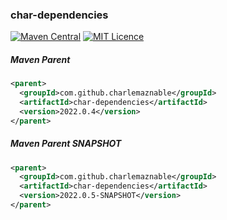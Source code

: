 ### char-dependencies

[![Maven Central](https://maven-badges.herokuapp.com/maven-central/com.github.charlemaznable/char-dependencies/badge.svg)](https://maven-badges.herokuapp.com/maven-central/com.github.charlemaznable/char-dependencies/)
[![MIT Licence](https://badges.frapsoft.com/os/mit/mit.svg?v=103)](https://opensource.org/licenses/mit-license.php)

##### Maven Parent

```xml
<parent>
  <groupId>com.github.charlemaznable</groupId>
  <artifactId>char-dependencies</artifactId>
  <version>2022.0.4</version>
</parent>
```

##### Maven Parent SNAPSHOT

```xml
<parent>
  <groupId>com.github.charlemaznable</groupId>
  <artifactId>char-dependencies</artifactId>
  <version>2022.0.5-SNAPSHOT</version>
</parent>
```
